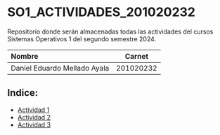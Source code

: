 # SO1_ACTIVIDADES_201020232
Repositorio donde serán almacenadas todas las actividades del cursos Sistemas Operativos 1 del segundo semestre 2024.


| Nombre				| Carnet    |
| :-------------------------------------| :-------: |
| Daniel Eduardo Mellado Ayala          | 201020232 |


## Indice:

* [Actividad 1](Actividad1 "Actividad 1")
* [Actividad 2](Actividad2 "Actividad 2")
* [Actividad 3](Actividad3 "Actividad 3")
